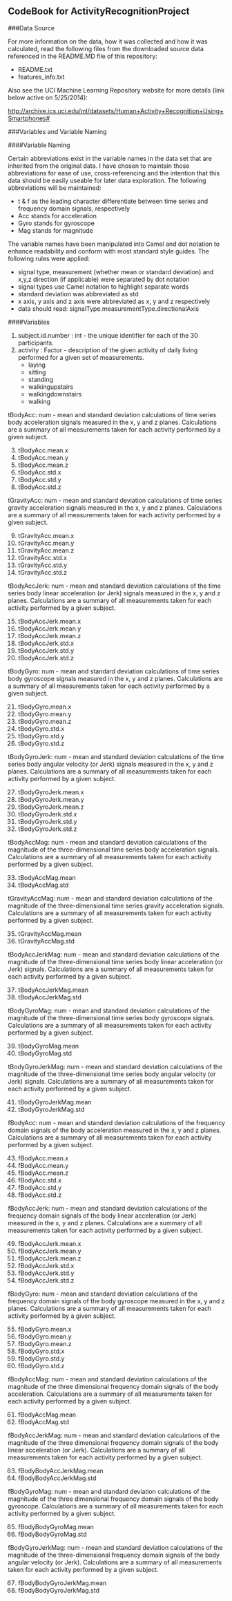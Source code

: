 ## CodeBook for ActivityRecognitionProject

###Data Source

For more information on the data, how it was collected and how it was calculated, read the following files from the downloaded source data referenced in the README.MD file of this repository:
* README.txt
* features_info.txt

Also see the UCI Machine Learning Repository website for more details (link below active on 5/25/2014):

http://archive.ics.uci.edu/ml/datasets/Human+Activity+Recognition+Using+Smartphones#

###Variables and Variable Naming

####Variable Naming

Certain abbreviations exist in the variable names in the data set that are inherited from the original data. I have chosen
to maintain those abbreviations for ease of use, cross-referencing and the intention that this data should be easily useable for later data exploration. The following
abbreviations will be maintained:
* t & f as the leading character differentiate between time series and frequency domain signals, respectively
* Acc stands for acceleration
* Gyro stands for gyroscope
* Mag stands for magnitude
	
The variable names have been manipulated into Camel and dot notation to enhance readability and conform with most standard style guides.
The following rules were applied:
* signal type, measurement (whether mean or standard deviation) and x,y,z direction (if applicable) were separated by dot notation
* signal types use Camel notation to highlight separate words
* standard deviation was abbreviated as std
* x axis, y axis and z axis were abbreviated as x, y and z respectively
* data should read: signalType.measurementType.directionalAxis

####Variables	
	
1. subject.id.number : int - the unique identifier for each of the 30 participants.
2. activity : Factor - description of the given activity of daily living performed for a given set of measurements.
	* laying
	* sitting
	* standing
	* walkingupstairs
	* walkingdownstairs
	* walking

tBodyAcc: num - mean and standard deviation calculations of time series body acceleration signals measured in the x, y and z planes.  Calculations are a summary of all measurements taken for each activity performed by a given subject.

3. tBodyAcc.mean.x
4. tBodyAcc.mean.y
5. tBodyAcc.mean.z
6. tBodyAcc.std.x
7. tBodyAcc.std.y
8. tBodyAcc.std.z

tGravityAcc: num - mean and standard deviation calculations of time series gravity acceleration signals measured in the x, y and z planes. Calculations are a summary of all measurements taken for each activity performed by a given subject.

9. tGravityAcc.mean.x
10. tGravityAcc.mean.y
11. tGravityAcc.mean.z
12. tGravityAcc.std.x
13. tGravityAcc.std.y
14. tGravityAcc.std.z

tBodyAccJerk: num - mean and standard deviation calculations of the time series body linear acceleration (or Jerk) signals measured in the x, y and z planes. Calculations are a summary of all measurements taken for each activity performed by a given subject.

15. tBodyAccJerk.mean.x
16. tBodyAccJerk.mean.y
17. tBodyAccJerk.mean.z
18. tBodyAccJerk.std.x
19. tBodyAccJerk.std.y
20. tBodyAccJerk.std.z

tBodyGyro: num - mean and standard deviation calculations of time series body gyroscope signals measured in the x, y and z planes.  Calculations are a summary of all measurements taken for each activity performed by a given subject.

21. tBodyGyro.mean.x
22. tBodyGyro.mean.y
23. tBodyGyro.mean.z
24. tBodyGyro.std.x
25. tBodyGyro.std.y
26. tBodyGyro.std.z

tBodyGyroJerk: num - mean and standard deviation calculations of the time series body angular velocity (or Jerk) signals measured in the x, y and z planes. Calculations are a summary of all measurements taken for each activity performed by a given subject.

27. tBodyGyroJerk.mean.x
28. tBodyGyroJerk.mean.y
29. tBodyGyroJerk.mean.z
30. tBodyGyroJerk.std.x
31. tBodyGyroJerk.std.y
32. tBodyGyroJerk.std.z

tBodyAccMag: num - mean and standard deviation calculations of the magnitude of the three-dimensional time series body acceleration signals.  Calculations are a summary of all measurements taken for each activity performed by a given subject.

33. tBodyAccMag.mean
34. tBodyAccMag.std

tGravityAccMag: num - mean and standard deviation calculations of the magnitude of the three-dimensional time series gravity acceleration signals. Calculations are a summary of all measurements taken for each activity performed by a given subject.

35. tGravityAccMag.mean
36. tGravityAccMag.std

tBodyAccJerkMag: num - mean and standard deviation calculations of the magnitude of the three-dimensional time series body linear acceleration (or Jerk) signals. Calculations are a summary of all measurements taken for each activity performed by a given subject.

37. tBodyAccJerkMag.mean
38. tBodyAccJerkMag.std

tBodyGyroMag: num - mean and standard deviation calculations of the magnitude of the three-dimensional time series body gyroscope signals.  Calculations are a summary of all measurements taken for each activity performed by a given subject.

39. tBodyGyroMag.mean
40. tBodyGyroMag.std

tBodyGyroJerkMag: num - mean and standard deviation calculations of the magnitude of the three-dimensional time series body angular velocity (or Jerk) signals. Calculations are a summary of all measurements taken for each activity performed by a given subject.

41. tBodyGyroJerkMag.mean
42. tBodyGyroJerkMag.std

fBodyAcc: num - mean and standard deviation calculations of the frequency domain signals of the body acceleration measured in the x, y and z planes.  Calculations are a summary of all measurements taken for each activity performed by a given subject.

43. fBodyAcc.mean.x
44. fBodyAcc.mean.y
45. fBodyAcc.mean.z
46. fBodyAcc.std.x
47. fBodyAcc.std.y
48. fBodyAcc.std.z

fBodyAccJerk: num - mean and standard deviation calculations of the frequency domain signals of the body linear acceleration (or Jerk) measured in the x, y and z planes. Calculations are a summary of all measurements taken for each activity performed by a given subject.

49. fBodyAccJerk.mean.x
50. fBodyAccJerk.mean.y
51. fBodyAccJerk.mean.z
52. fBodyAccJerk.std.x
53. fBodyAccJerk.std.y
54. fBodyAccJerk.std.z

fBodyGyro: num - mean and standard deviation calculations of the frequency domain signals of the body gyroscope measured in the x, y and z planes.  Calculations are a summary of all measurements taken for each activity performed by a given subject.

55. fBodyGyro.mean.x
56. fBodyGyro.mean.y
57. fBodyGyro.mean.z
58. fBodyGyro.std.x
59. fBodyGyro.std.y
60. fBodyGyro.std.z

fBodyAccMag: num - mean and standard deviation calculations of the magnitude of the three dimensional frequency domain signals of the body acceleration.  Calculations are a summary of all measurements taken for each activity performed by a given subject.

61. fBodyAccMag.mean
62. fBodyAccMag.std

fBodyAccJerkMag: num - mean and standard deviation calculations of the magnitude of the three dimensional frequency domain signals of the body linear acceleration (or Jerk). Calculations are a summary of all measurements taken for each activity performed by a given subject.

63. fBodyBodyAccJerkMag.mean
64. fBodyBodyAccJerkMag.std

fBodyGyroMag: num - mean and standard deviation calculations of the magnitude of the three dimensional frequency domain signals of the body gyroscope.  Calculations are a summary of all measurements taken for each activity performed by a given subject.

65. fBodyBodyGyroMag.mean
66. fBodyBodyGyroMag.std

fBodyGyroJerkMag: num - mean and standard deviation calculations of the magnitude of the three-dimensional frequency domain signals of the body angular velocity (or Jerk). Calculations are a summary of all measurements taken for each activity performed by a given subject.

67. fBodyBodyGyroJerkMag.mean
68. fBodyBodyGyroJerkMag.std